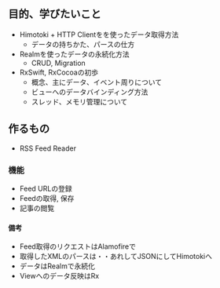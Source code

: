 ## 目的、学びたいこと
* Himotoki + HTTP Clientをを使ったデータ取得方法
    * データの持ちかた、パースの仕方
* Realmを使ったデータの永続化方法
    * CRUD, Migration
* RxSwift, RxCocoaの初歩
    * 概念、主にデータ、イベント周りについて
    * ビューへのデータバインディング方法
    * スレッド、メモリ管理について

## 作るもの
* RSS Feed Reader

### 機能
* Feed URLの登録
* Feedの取得, 保存
* 記事の閲覧

#### 備考
* Feed取得のリクエストはAlamofireで
* 取得したXMLのパースは・・あれしてJSONにしてHimotokiへ
* データはRealmで永続化
* Viewへのデータ反映はRx
